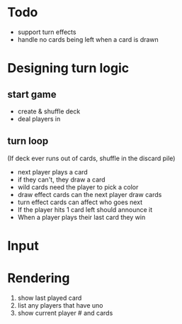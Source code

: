 # Todo

- support turn effects
- handle no cards being left when a card is drawn

# Designing turn logic

## start game

- create & shuffle deck
- deal players in

## turn loop

(If deck ever runs out of cards, shuffle in the discard pile)

- next player plays a card
- if they can't, they draw a card
- wild cards need the player to pick a color
- draw effect cards can the next player draw cards
- turn effect cards can affect who goes next
- If the player hits 1 card left should announce it
- When a player plays their last card they win

# Input

# Rendering

1. show last played card
1. list any players that have uno
1. show current player # and cards
